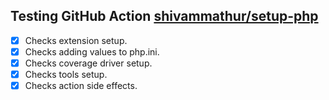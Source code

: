 ## Testing GitHub Action [shivammathur/setup-php](https://github.com/shivammathur/setup-php)

- [X] Checks extension setup.
- [X] Checks adding values to php.ini.
- [X] Checks coverage driver setup.
- [X] Checks tools setup.
- [X] Checks action side effects.